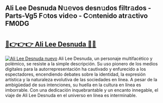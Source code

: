 ## Ali Lee Desnuda N𝚞𝚎vos desn𝚞dos filtr𝚊dos - Parts-Vg5 F𝚘tos vid𝚎o - C𝚘ntenido atr𝚊ctivo FM0DG

# <h2><a href="http://mb2pqna.tromn.icu/?c=Ali+Lee+Desnuda">🔗👉👉👉 Ali Lee Desnuda 🔗🔗</a></h2>

[![Ali Lee Desnuda nuevo](https://i.imgur.com/pEAQMta.gif)](http://mb2pqna.tromn.icu/?c=Ali+Lee+Desnuda)
Ali Lee Desnuda, un personaje multifacético y polémico, se resiste a la simple descripción. Su uso pionero de los medios digitales para la autorrepresentación ha cautivado y enfurecido a los espectadores, encendiendo debates sobre la identidad, la expresión artística y la naturaleza evolutiva de las sociedades en línea. A pesar de la ambigüedad de sus intenciones, su huella en la cultura en línea es imborrable. Con una dedicación inquebrantable y un encanto innegable, el viaje de Ali Lee Desnuda en el universo en línea es interminable.
